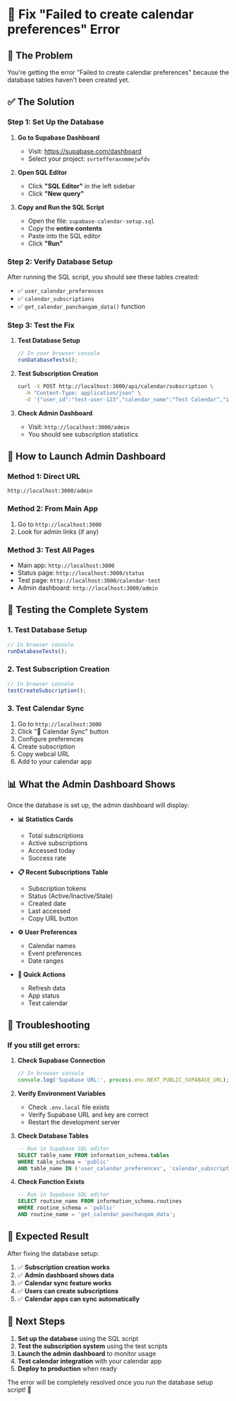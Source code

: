 # 🔧 **Fix "Failed to create calendar preferences" Error**

## 🚨 **The Problem**
You're getting the error "Failed to create calendar preferences" because the database tables haven't been created yet.

## ✅ **The Solution**

### **Step 1: Set Up the Database**

1. **Go to Supabase Dashboard**
   - Visit: https://supabase.com/dashboard
   - Select your project: `svrtefferaxnmmejwfdv`

2. **Open SQL Editor**
   - Click **"SQL Editor"** in the left sidebar
   - Click **"New query"**

3. **Copy and Run the SQL Script**
   - Open the file: `supabase-calendar-setup.sql`
   - Copy the **entire contents**
   - Paste into the SQL editor
   - Click **"Run"**

### **Step 2: Verify Database Setup**

After running the SQL script, you should see these tables created:
- ✅ `user_calendar_preferences`
- ✅ `calendar_subscriptions`
- ✅ `get_calendar_panchangam_data()` function

### **Step 3: Test the Fix**

1. **Test Database Setup**
   ```javascript
   // In your browser console
   runDatabaseTests();
   ```

2. **Test Subscription Creation**
   ```bash
   curl -X POST http://localhost:3000/api/calendar/subscription \
     -H "Content-Type: application/json" \
     -d '{"user_id":"test-user-123","calendar_name":"Test Calendar","include_auspicious_times":true,"include_inauspicious_times":true,"include_special_days":true,"include_rs_warnings":true,"include_chandrashtama":true,"date_range_days":90}'
   ```

3. **Check Admin Dashboard**
   - Visit: `http://localhost:3000/admin`
   - You should see subscription statistics

## 🎯 **How to Launch Admin Dashboard**

### **Method 1: Direct URL**
```
http://localhost:3000/admin
```

### **Method 2: From Main App**
1. Go to `http://localhost:3000`
2. Look for admin links (if any)

### **Method 3: Test All Pages**
- Main app: `http://localhost:3000`
- Status page: `http://localhost:3000/status`
- Test page: `http://localhost:3000/calendar-test`
- Admin dashboard: `http://localhost:3000/admin`

## 🧪 **Testing the Complete System**

### **1. Test Database Setup**
```javascript
// In browser console
runDatabaseTests();
```

### **2. Test Subscription Creation**
```javascript
// In browser console
testCreateSubscription();
```

### **3. Test Calendar Sync**
1. Go to `http://localhost:3000`
2. Click "📅 Calendar Sync" button
3. Configure preferences
4. Create subscription
5. Copy webcal URL
6. Add to your calendar app

## 📊 **What the Admin Dashboard Shows**

Once the database is set up, the admin dashboard will display:

- **📊 Statistics Cards**
  - Total subscriptions
  - Active subscriptions
  - Accessed today
  - Success rate

- **📋 Recent Subscriptions Table**
  - Subscription tokens
  - Status (Active/Inactive/Stale)
  - Created date
  - Last accessed
  - Copy URL button

- **⚙️ User Preferences**
  - Calendar names
  - Event preferences
  - Date ranges

- **🔧 Quick Actions**
  - Refresh data
  - App status
  - Test calendar

## 🚨 **Troubleshooting**

### **If you still get errors:**

1. **Check Supabase Connection**
   ```javascript
   // In browser console
   console.log('Supabase URL:', process.env.NEXT_PUBLIC_SUPABASE_URL);
   ```

2. **Verify Environment Variables**
   - Check `.env.local` file exists
   - Verify Supabase URL and key are correct
   - Restart the development server

3. **Check Database Tables**
   ```sql
   -- Run in Supabase SQL editor
   SELECT table_name FROM information_schema.tables 
   WHERE table_schema = 'public' 
   AND table_name IN ('user_calendar_preferences', 'calendar_subscriptions');
   ```

4. **Check Function Exists**
   ```sql
   -- Run in Supabase SQL editor
   SELECT routine_name FROM information_schema.routines 
   WHERE routine_schema = 'public' 
   AND routine_name = 'get_calendar_panchangam_data';
   ```

## 🎉 **Expected Result**

After fixing the database setup:

1. ✅ **Subscription creation works**
2. ✅ **Admin dashboard shows data**
3. ✅ **Calendar sync feature works**
4. ✅ **Users can create subscriptions**
5. ✅ **Calendar apps can sync automatically**

## 📱 **Next Steps**

1. **Set up the database** using the SQL script
2. **Test the subscription system** using the test scripts
3. **Launch the admin dashboard** to monitor usage
4. **Test calendar integration** with your calendar app
5. **Deploy to production** when ready

The error will be completely resolved once you run the database setup script! 🚀
